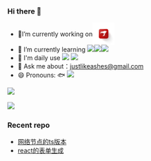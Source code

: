 ### Hi there 👋



- <div style="display:flex;align-items:center;" markdown="1"><span>🔭</span> I’m currently working on <img height="50px" title="JD" src="https://github.com/sadofriod/sadofriod/blob/master/dist/logo.jpeg" /></div>
- 🌱 I’m currently learning ![](https://img.shields.io/badge/lang-Rust-blueviolet)![](https://img.shields.io/badge/lang-webGL-blueviolet)![](https://img.shields.io/badge/lang-GLSL-blueviolet)
- :rocket: I'm daily use ![](https://img.shields.io/badge/lang-javascript-orange) ![](https://img.shields.io/badge/framework-react-green)
- 💬 Ask me about：<justlikeashes@gmail.com>
- 😄 Pronouns:  :fish:  ![](https://img.shields.io/badge/%20-academic--programer-blue%E3%80%80)


![](https://github-readme-stats.vercel.app/api?username=sadofriod)

![](https://github-readme-stats.vercel.app/api/top-langs/?username=sadofriod)



### Recent repo

- [网络节点的ts版本](https://github.com/liuliuLiu161/netserver.git)
- [react的表单生成](https://github.com/sadofriod/form-render.git)